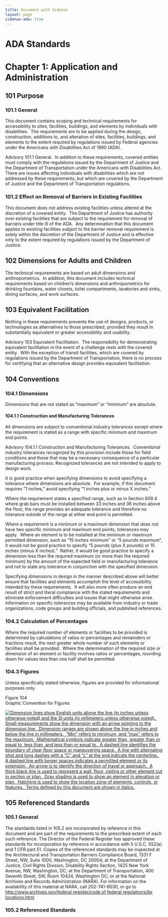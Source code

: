 ```yaml
---
title: Document with Sidenav
layout: page
sidenav-ada: true
---
```


# ADA Standards

Chapter 1: Application and Administration
=========================================

101 Purpose
-----------

### 101.1 General

This document contains scoping and technical requirements for accessibility to sites, facilities, buildings, and elements by individuals with disabilities.  The requirements are to be applied during the design, construction, additions to, and alteration of sites, facilities, buildings, and elements to the extent required by regulations issued by Federal agencies under the Americans with Disabilities Act of 1990 (ADA).

Advisory 101.1 General.  In addition to these requirements, covered entities must comply with the regulations issued by the Department of Justice and the Department of Transportation under the Americans with Disabilities Act.  There are issues affecting individuals with disabilities which are not addressed by these requirements, but which are covered by the Department of Justice and the Department of Transportation regulations.

### 101.2 Effect on Removal of Barriers in Existing Facilities

This document does not address existing facilities unless altered at the discretion of a covered entity.  The Department of Justice has authority over existing facilities that are subject to the requirement for removal of barriers under title III of the ADA.  Any determination that this document applies to existing facilities subject to the barrier removal requirement is solely within the discretion of the Department of Justice and is effective only to the extent required by regulations issued by the Department of Justice.

102 Dimensions for Adults and Children
--------------------------------------

The technical requirements are based on adult dimensions and anthropometrics.  In addition, this document includes technical requirements based on children’s dimensions and anthropometrics for drinking fountains, water closets, toilet compartments, lavatories and sinks, dining surfaces, and work surfaces.

103 Equivalent Facilitation
---------------------------

Nothing in these requirements prevents the use of designs, products, or technologies as alternatives to those prescribed, provided they result in substantially equivalent or greater accessibility and usability.

Advisory 103 Equivalent Facilitation.  The responsibility for demonstrating equivalent facilitation in the event of a challenge rests with the covered entity.  With the exception of transit facilities, which are covered by regulations issued by the Department of Transportation, there is no process for certifying that an alternative design provides equivalent facilitation.

104 Conventions
---------------

### 104.1 Dimensions

Dimensions that are not stated as “maximum” or “minimum” are absolute.

#### 104.1.1 Construction and Manufacturing Tolerances

All dimensions are subject to conventional industry tolerances except where the requirement is stated as a range with specific minimum and maximum end points.

Advisory 104.1.1 Construction and Manufacturing Tolerances.  Conventional industry tolerances recognized by this provision include those for field conditions and those that may be a necessary consequence of a particular manufacturing process. Recognized tolerances are not intended to apply to design work.

It is good practice when specifying dimensions to avoid specifying a tolerance where dimensions are absolute.  For example, if this document requires “1 inches,” avoid specifying “1 inches plus or minus X inches.”

Where the requirement states a specified range, such as in Section 609.4 where grab bars must be installed between 33 inches and 36 inches above the floor, the range provides an adequate tolerance and therefore no tolerance outside of the range at either end point is permitted.

Where a requirement is a minimum or a maximum dimension that does not have two specific minimum and maximum end points, tolerances may apply.  Where an element is to be installed at the minimum or maximum permitted dimension, such as “15 inches minimum” or “5 pounds maximum”, it would not be good practice to specify “5 pounds (plus X pounds) or 15 inches (minus X inches).”  Rather, it would be good practice to specify a dimension less than the required maximum (or more than the required minimum) by the amount of the expected field or manufacturing tolerance and not to state any tolerance in conjunction with the specified dimension.

Specifying dimensions in design in the manner described above will better ensure that facilities and elements accomplish the level of accessibility intended by these requirements.  It will also more often produce an end result of strict and literal compliance with the stated requirements and eliminate enforcement difficulties and issues that might otherwise arise.  Information on specific tolerances may be available from industry or trade organizations, code groups and building officials, and published references.

### 104.2 Calculation of Percentages

Where the required number of elements or facilities to be provided is determined by calculations of ratios or percentages and remainders or fractions result, the next greater whole number of such elements or facilities shall be provided.  Where the determination of the required size or dimension of an element or facility involves ratios or percentages, rounding down for values less than one half shall be permitted.

### 104.3 Figures

Unless specifically stated otherwise, figures are provided for informational purposes only.

Figure 104  
Graphic Convention for Figures

[![Dimension lines show English units above the line (in inches unless otherwise noted) and the SI units (in millimeters unless otherwise noted).  Small measurements show the dimension with an arrow pointing to the dimension line.  Dimension ranges are shown above the line in inches and below the line in millimeters.  “Min” refers to minimum, and “max” refers to the maximum.  Mathematical symbols indicate greater than, greater than or equal to, less than, and less than or equal to.  A dashed line identifies the boundary of clear floor space or maneuvering space.  A line with alternating shot and long dashes with a “C” and “L” at the end indicate the centerline.  A dashed line with longer spaces indicates a permitted element or its extension.  An arrow is to identify the direction of travel or approach.  A thick black line is used to represent a wall, floor, ceiling or other element cut in section or plan.  Gray shading is used to show an element in elevation or plan.  Hatching is used to show the location zone of elements, controls, or features.  Terms defined by this document are shown in italics.](images/guidelines_standards/Buildings_Sites/ada-standards/ADA-AB1.gif)](images/guidelines_standards/Buildings_Sites/ada-standards/ADA-AB1.gif)

105 Referenced Standards
------------------------

### 105.1 General

The standards listed in 105.2 are incorporated by reference in this document and are part of the requirements to the prescribed extent of each such reference. The Director of the Federal Register has approved these standards for incorporation by reference in accordance with 5 U.S.C. 552(a) and 1 CFR part 51. Copies of the referenced standards may be inspected at the Architectural and Transportation Barriers Compliance Board, 1331 F Street, NW, Suite 1000, Washington, DC 20004; at the Department of Justice, Civil Rights Division, Disability Rights Section, 1425 New York Avenue, NW, Washington, DC; at the Department of Transportation, 400 Seventh Street, SW, Room 10424, Washington DC; or at the National Archives and Records Administration (NARA). For information on the availability of this material at NARA, call 202-741-6030, or go to [http://www.archives.gov/federal register/code of federal regulations/ibr locations.html](http://www.archives.gov/federal_register/code_of_federal_regulations/ibr_locations.html).

### 105.2 Referenced Standards
